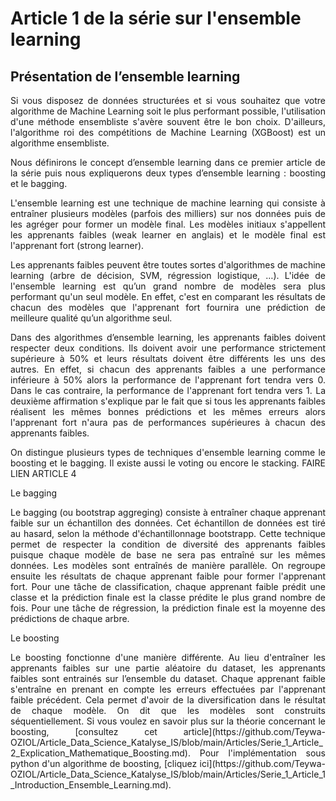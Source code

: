# Article 1 de la série sur l'ensemble learning
## Présentation de l’ensemble learning

<p align="justify">
Si vous disposez de données structurées et si vous souhaitez que votre algorithme de Machine Learning soit le plus performant possible, l'utilisation d'une méthode ensembliste s'avère souvent être le bon choix. D'ailleurs, l'algorithme roi des compétitions de Machine Learning (XGBoost) est un algorithme ensembliste.
</p>

<p align="justify">
 Nous définirons le concept d’ensemble learning dans ce premier article de la série puis nous expliquerons deux types d’ensemble learning : boosting et le bagging.
</p>

<p align="justify">
L'ensemble learning est une technique de machine learning qui consiste à entraîner plusieurs modèles (parfois des milliers) sur nos données puis de les agréger pour former un modèle final. Les modèles initiaux s'appellent les apprenants faibles (weak learner en anglais) et le modèle final est l'apprenant fort (strong learner).
</p>

<p align="justify">
Les apprenants faibles peuvent être toutes sortes d'algorithmes de machine learning (arbre de décision, SVM, régression logistique, …). L'idée de l'ensemble learning est qu’un grand nombre de modèles sera plus performant qu'un seul modèle. En effet, c'est en comparant les résultats de chacun des modèles que l'apprenant fort fournira une prédiction de meilleure qualité qu’un algorithme seul.
</p>

<p align="justify">
Dans des algorithmes d’ensemble learning, les apprenants faibles doivent respecter deux conditions. Ils doivent avoir une performance strictement supérieure à 50% et leurs résultats doivent être différents les uns des autres. En effet, si chacun des apprenants faibles a une performance inférieure à 50% alors la performance de l'apprenant fort tendra vers 0. Dans le cas contraire, la performance de l'apprenant fort tendra vers 1. La deuxième affirmation s'explique par le fait que si tous les apprenants faibles réalisent les mêmes bonnes prédictions et les mêmes erreurs alors l'apprenant fort n'aura pas de performances supérieures à chacun des apprenants faibles.
</p>

<p align="justify">
On distingue plusieurs types de techniques d'ensemble learning comme le boosting et le bagging. Il existe aussi le voting ou encore le stacking. FAIRE LIEN ARTICLE 4
</p>

<p align="justify">
Le bagging
</p>

<p align="justify">
Le bagging (ou bootstrap aggreging) consiste à entraîner chaque apprenant faible sur un échantillon des données. Cet échantillon de données est tiré au hasard, selon la méthode d'échantillonnage bootstrapp. Cette technique permet de respecter la condition de diversité des apprenants faibles puisque chaque modèle de base ne sera pas entraîné sur les mêmes données. Les modèles sont entraînés de manière parallèle. On regroupe ensuite les résultats de chaque apprenant faible pour former l'apprenant fort. Pour une tâche de classification, chaque apprenant faible prédit une classe et la prédiction finale est la classe prédite le plus grand nombre de fois. Pour une tâche de régression, la prédiction finale est la moyenne des prédictions de chaque arbre. 
</p>

<p align="justify">
Le boosting
</p>

<p align="justify">
Le boosting fonctionne d'une manière différente. Au lieu d'entraîner les apprenants faibles sur une partie aléatoire du dataset, les apprenants faibles sont entrainés sur l’ensemble du dataset. Chaque apprenant faible s'entraîne en prenant en compte les erreurs effectuées par l'apprenant faible précédent. Cela permet d'avoir de la diversification dans le résultat de chaque modèle. On dit que les modèles sont construits séquentiellement.
Si vous voulez en savoir plus sur la théorie concernant le boosting, [consultez cet article](https://github.com/Teywa-OZIOL/Article_Data_Science_Katalyse_IS/blob/main/Articles/Serie_1_Article_2_Explication_Mathematique_Boosting.md). Pour l'implémentation sous python d'un algorithme de boosting,  [cliquez ici](https://github.com/Teywa-OZIOL/Article_Data_Science_Katalyse_IS/blob/main/Articles/Serie_1_Article_1_Introduction_Ensemble_Learning.md).
</p>

